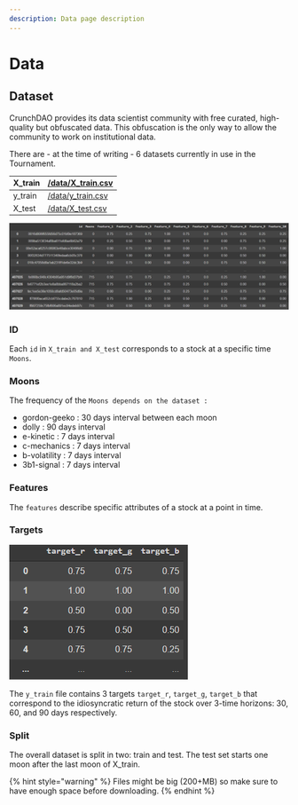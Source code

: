 ```yaml
---
description: Data page description
---
```


# Data

## Dataset

CrunchDAO provides its data scientist community with free curated, high-quality but obfuscated data. This obfuscation is the only way to allow the community to work on institutional data.

There are - at the time of writing - 6 datasets currently in use in the Tournament.

| X\_train | [/data/X\_train.csv](https://tournament.datacrunch.com/data/X\_train.csv) |
| -------- | ------------------------------------------------------------------------- |
| y\_train | [/data/y\_train.csv](https://tournament.datacrunch.com/data/y\_train.csv) |
| X\_test  | [/data/X\_test.csv](https://tournament.datacrunch.com/data/X\_test.csv)   |

![Sample of X\_train dataset output](<../.gitbook/assets/image (22).png>)

### ID

Each `id` in `X_train and X_test` corresponds to a stock at a specific time `Moons`.&#x20;

### Moons

The frequency of the `Moons depends on the dataset :`&#x20;

* gordon-geeko : 30 days interval between each moon
* dolly : 90 days interval&#x20;
* e-kinetic : 7 days interval&#x20;
* c-mechanics : 7 days interval
* b-volatility : 7 days interval
* 3b1-signal : 7 days interval

### Features

The `features` describe specific attributes of a stock at a point in time.

### Targets

![Sample of y\_train targets](<../.gitbook/assets/image (25).png>)

The `y_train` file contains 3 targets `target_r`, `target_g`, `target_b` that correspond to the idiosyncratic return of the stock over 3-time horizons: 30, 60, and 90 days respectively.

### Split

The overall dataset is split in two: train and test. The test set starts one moon after the last moon of X\_train.

{% hint style="warning" %}
&#x20;Files might be big (200+MB) so make sure to have enough space before downloading.
{% endhint %}

##
